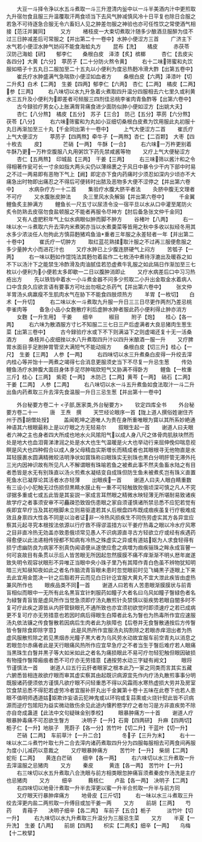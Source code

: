 <!-- { "loadSidebar": true } -->
　　大豆一斗择令浄以水五斗煮取一斗三升澄清内釡中以一斗半美酒内汁中更煎取九升宿勿食且服三升温覆取汗两食顷当下去风气肿减慎风冷十日平复也除日合服之若急不可待逐急合服无令六畜妇人见之肿差勿服之神验也亦可任性饮之常使酒气相接【范汪并翼同】
　　又方
　　楮枝皮一大束切煮取汁随多少酿酒旦服醉为佳不过三日肿减差后可常服之【并出第二十一卷中】水肿小便涩方三首
　　广济主下水气若小便涩水肿气妨闷不能食海蛤丸方
　　昆布【洗】　　橘皮　　　赤茯苓　　汉防己海蛤【研】　　郁李仁　　桑根白皮　泽漆【炙】槟榔　　　杏仁【去皮尖各四分】大黄【六分】　葶苈子【二十分防火熬令黄】
　　右十二味筛蜜和丸饮服如梧子十五丸日二服加至二十五丸以小便利为度忌热麪冷滑大酢【出第五卷中】
　　崔氏疗水肿盛满气急喘欬小便涩如血者方
　　桑根白皮【六两】泽漆叶【切二升炙】白术【二两】　生姜【四两】郁李仁【六两】　杏仁【二两】　橘皮【二两】　参【三两】
　　右八味切以水九升急着火煮取四升温分四服相去六七里久或利黄水三五升及小便利为即差者可频服三四剂佳忌桃李雀肉青鱼酢等【出第六卷中】
　　古今録验疗男女心上胀满胷背痛食进少面防似肿小便如涩方【出姚大夫】
　　杏仁【八分熬】　橘皮【五分】　苏子【三合】　防己【五分】葶苈【六分熬】　茯苓【八分】
　　右六味筛蜜和为丸如小豆细切桑根白皮煮为饮用服此丸初服十丸日再渐加至三十丸【千金同出第十一卷中】
　　上气大便涩方二首
　　崔氏疗上气大便涩方
　　葶苈子【四两熬】牵牛子【一两熬】杏仁【二百颗】　大枣【四十枚去
　　皮】　　　　芒硝【一两】　牛酥【一合】
　　右六味一万杵更别着牛酥乃更一万杵空腹服八丸用粥饮下药先禁咸酱等物
　　又疗上气大便秘涩方
　　杏仁【五两熬】　印城盐【三两】　干姜【三两】
　　右三味筛以酱汁和之令得相著作瓮可长一寸余如指大两头尖仍以薄绵褁之于风日中暴令少干内下部中时易之不过一两易即有恶物下气上【阙】即定亦下食内药痛时少须忍如深内少顷亦不大痛急出时物即出痛忍之不得后可便转时出脓及恶物多大便不涩停之【并出第六卷中】
　　水病杂疗方一十二首
　　集验疗水腹大脐平者法
　　灸脐中腹无文理者不可疗
　　又水腹胀皮肿法
　　灸三里风水灸解谿【并出第六卷中】
　　千金翼鲤鱼炙主肿满方
　　鲤鱼长一尺五寸以尿渍令没一宿平旦以水从口中灌至尾防火炙令防熟去皮宿勿食盐顿服之不能者再服令尽神方【肘后备急张文仲千金同】
　　又有人虚肥积年气上似水病眼似肿而脚不肿方
　　谷楮叶【八两】
　　右一味以水一斗煮取六升去滓内米煮粥亦当以水煮羮菜等皆用之秋中多收以拟经冬用其水多少浓淡任人勿拘此方慎蒜麪猪鸡鱼油重者三年服之永差轻者一年【并出第二十卷中】
　　崔氏疗一切肿方
　　取红蓝花熟揉取汁服之不过再三服便愈服之多少量肿大小而进花汁也
　　又疗水肿已上少腹连脐硬气上闷方
　　苦瓠子【一两】
　　右一味以麪如作馄饨法其麪勿着盐作二七枚汤中煮待浮漉出及暖吞之如不下以汤汁下之能禁生冷酢滑及肉油腻佳若恐虚煮牛乳服之如此隔日作渐加至三七枚以小便利为小便若太多即歇一二日以腹肿消即止
　　又疗水病差后口中习习热疮出方
　　先以铁铛中着水一小斗煮金器不问多少煎取二小升出金取金水着病人口中含良久应欲言语有要事方可吐出勿咽之杀药气【并出第六卷中】
　　张文仲羊胃汤乆病羸瘦不生肌肉水气在胁下不能食四肢烦热方
　　羊胃【一枚切】　　白术【一升切】
　　右二味以水一斗煮取九升服一升日三三日尽更作两剂乃差忌桃李雀肉等
　　备急小品小女麴散疗利后虚肿水肿者服此药小便利得止肿亦消方
　　女麴【一升生用】　干姜　　细辛　　　椒目
　　附子【炮】　　桂心【各一两】
　　右六味为散酒服方寸匕不知服二三七日三产后虚满者大良忌猪肉生葱生菜【出第三卷中】
　　古今録验疗水或下不下则满溢下之则虚竭还复十无一活桑酒方
　　桑枝并心皮细挫以水八升煮取四升汁以四升米酿酒一服一升
　　又疗脾胃水面目手足胕肿胃管坚大满短气不能动摇方
　　桑根白皮【切三升】桂心【一尺】　生姜【三两】　人参【一两】
　　右四味切以水三升煮桑白皮得一升绞去滓内桂心等并饴十一两煮之竭得七合消息更服须史当下不尽复一升忌生葱
　　传効鲤鱼汤疗水肿腹大面目身体手足尽肿喘欬短气又胁满不得卧方
　　鲤鱼【一枚重三斤】桂心【三两】　紫菀【一两】　木防己【二两】黄芩【一两】　硝石【二两】　干姜【二两】　人参【二两】
　　右八味切以水一斗五升煮鱼如食法取汁一斗二升出鱼内药煮取三升去滓先食温服一升日三忌生葱【并出第十一卷中】









　　外台秘要方卷二十
<子部,医家类,外台秘要方>
　　钦定四库全书
　　外台秘要方卷二十一
　　唐　王焘　撰
　　天竺经论眼序一首【陇上道人撰俗姓谢住齐州于西胡僧处授】
　　盖闻乾坤之道唯人为贵在身所重唯眼为寳以其所系妙絶通神语其六根眼最称上是以疗眼之方无轻易尔
　　叙眼生起一首
　　谢道人曰夫眼者六神之主也身者四大所成也地水火风隂阳气以成人身八尺之体骨肉肌肤块然而处是地大也血泪膏涕津润之处是水大也生气温暖是火大也举动行来屈伸俛仰喘息视瞑是风大也四种假合以成人身父母精血实斯増长而精成者也其眼根寻无他物直是水耳轻膜裹水圆满精微皎洁明浄状如寳珠称曰眼珠实无别珠也黒白分明肝管无滞外托三光内因神识故有所见凡人不解谓眼有珠喻若鱼之被煮此事不然夫鱼畜水陆之有目者悉皆是水无有别珠直以汤火煎煮水凝结变自成珠但防生鱼未被煮炙岂有珠义直置死鱼水已凝厚论其活者水亦轻薄
　　出眼疾一首
　　谢道人曰夫人眼白睛重数有三设小小犯触无过伤损但黒睛水膜止有一重不可轻触致败俄顷深可慎之凡人不究谬据多重或七或五此皆是其妄説一家成言耳然眼之精微水映轻薄无所堪耐易致诸疾故学疗之者事须安审不可麤疎恐致毁伤患眼之家自须谨慎诸所禁忌悉不应犯若觉有疾即宜早疗当及其初根脚未立则易驱遣若其乆后根盘四布既成痼疾虽复行疗极难成效且身禀四大性各不同是以治者证非一冷热风损疾生不同伤劳虚实其方各异宜应察其元起寻究本根按法依源以行疗救不得谬滥措方以干姜疗热毒之眼以冷水疗风寒之目非直冷热无効盖亦致患俄顷常见愚人不识病源直寻古方轻欲立疗或经有疾遇药得愈便以此法递相传授都不知病有冷热之殊虚实之异或有道姑妪为人求食轻得有损宁虑幽防良为病家不别真伪闻语便从遂使应愈之病増为痼疾骊珠之眸永成盲瞽一何可哀故目有条贯以示后人皆苦眼无所因起忽然膜膜不痛不痒渐渐不明乆厯年嵗遂致失明令观容状眼形不异唯正当眼中央小珠子里乃有其障作青白色虽不辨物犹知明暗三光知昼知夜如此之者名作脑流青盲眼未患时忽觉眼前时见飞蝇黒子逐眼上下来去此宜用金箆决一针之后豁若开云而见白日针讫宜服大黄丸不宜大泄此疾皆由虚热兼风所作也
　　眼疾品类不同一首
　　谢道人曰若有人苦患眼渐膜膜状与前青盲相似而眼中一无所有此名黒盲宜针刺服药如瞳子大者名曰乌风如瞳子瞖緑色者名为緑瞖青盲皆是虚风所作当觉急须即疗汤丸散煎针灸禁慎以驱疾势若眼自闇多时不复可疗此疾之源皆从内肝管鈌眼孔不通所致也亦宜须初欲觉时即须速疗之若已成病更不复可疗亦无劳措意也若因时病后得眼生白障者此名为瞖也为热毒所作宜应速服汤丸依法镰之传食瞖散若因病后生肉者此为肤障也【后卷并无食瞖散通按后方传瞖皆令瞖除食即除字意】
　　此是风热所作宜服汤丸钩割除之若眼赤痒泪出者为热虚风服散煎除之若见黒烟赤光瞳子黒大者为乌风劳水动故宜服车前空青丸以消息之若眼忽尔赤痛者此是天行眼痛风热所作应宜早急疗之不者当生于瞖后难疗若人眼痛当黒珠生白瞖并黒子等大如米如此之者名为痛损眼此不易可疗勿轻犯触但眼因破损有物撞作瞖障瘢痕者悉不可疗亦无劳措意【通按劳水动三字疑有阙文】
　　眼将节谨慎法一首
　　谢道人曰五行云肝者眼家之根本此乃一家之同类而言其实五藏六腑悉皆相连故欲疗眼而审其虚实察其由起既识病源宜先作内疗汤丸散煎事事分明既服诸药便须依方谨慎凡欲疗眼不问轻重悉不得以风霜雨水寒热虚损大劳并及房室饮食禁忌悉不得犯若虚劳冷者宜服补肝丸出千金翼第十卷十五味在此卷下也若人患眼不值明师遇道姑妪欺诈妄语云犯神鬼或以环钩或复蒜熏或火烧针熨此皆不识病源而逆疗包隂阳为益实微动致伤余见此途内懐矜愍学疗之者勿习是方非直疾势不除亦自竒成蛊道【此法中文句疑昧金别季校】
　　眼暴肿痛方一十首
　　谢道人疗眼暴肿毒痛不可忍欲生瞖方
　　决明子【一升】石膏【四两研】　升麻【四两切】　栀子仁【一升】地肤子　茺蔚子【各一分】苦竹叶【切二升】干蓝叶【切一升】
　　芒硝【二两】　车前草汁【一升二合】　　　　冬子【三升为末】
　　右十一味以水二斗煮竹叶取七升二合去滓内诸药煮取四升分为四服每服相去可两食间再服为度小儿减药以意裁之
　　又疗眼暴肿痛方
　　苦竹叶【一升】　柴胡【二两】　　蛇衔【二两】　　黄连白芒硝　　细辛【各一两】
　　右六味切以水三升煮取一升去滓温服之忌猪肉
　　又方
　　秦皮　　　黄连【各一两】　苦竹叶【一升】
　　右三味切以水五升煮取八合洗眼与前方相类眼忽肿痛盲须煮秦皮作汤洗是主疗也忌猪肉
　　又方
　　细辛　　　蕤核仁　　卢盐【各一两】　决明子【二两】
　　右四味切以地骨汁煮取一升半去滓更以蜜一升半合煎取一升半与前方同
　　又疗眼天行暴肿痒痛方
　　地骨皮【三斤切】
　　右一味以水三斗煮取三升绞去滓更内盐二两煎取一升傅目或加干姜一两
　　又方
　　前胡【三两】　　芍药　　青葙子　　决明子细辛【各二两】　车前子【五合】栀子　　　淡竹叶【切一升】
　　右九味切以水九升煮取三升温分为三服忌生菜
　　又方
　　半夏【一升洗】　生姜【八两】　　前胡【四两】　　枳实【二两炙】细辛【一两】　　乌梅【十二枚擘】
